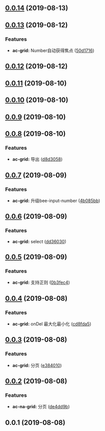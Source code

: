 <a name="0.0.14"></a>
## [0.0.14](https://github.com/tinper-bee/ac-grid/compare/v0.0.13...v0.0.14) (2019-08-13)



<a name="0.0.13"></a>
## [0.0.13](https://github.com/tinper-bee/ac-grid/compare/v0.0.12...v0.0.13) (2019-08-12)


### Features

* **ac-grid:** Number自动获得焦点 ([50d1716](https://github.com/tinper-bee/ac-grid/commit/50d1716))



<a name="0.0.12"></a>
## [0.0.12](https://github.com/tinper-bee/ac-grid/compare/v0.0.11...v0.0.12) (2019-08-12)



<a name="0.0.11"></a>
## [0.0.11](https://github.com/tinper-bee/ac-grid/compare/v0.0.10...v0.0.11) (2019-08-10)



<a name="0.0.10"></a>
## [0.0.10](https://github.com/tinper-bee/ac-grid/compare/v0.0.9...v0.0.10) (2019-08-10)



<a name="0.0.9"></a>
## [0.0.9](https://github.com/tinper-bee/ac-grid/compare/v0.0.8...v0.0.9) (2019-08-10)



<a name="0.0.8"></a>
## [0.0.8](https://github.com/tinper-bee/ac-grid/compare/v0.0.7...v0.0.8) (2019-08-10)


### Features

* **ac-grid:** 导出 ([d8d3058](https://github.com/tinper-bee/ac-grid/commit/d8d3058))



<a name="0.0.7"></a>
## [0.0.7](https://github.com/tinper-bee/ac-grid/compare/v0.0.6...v0.0.7) (2019-08-09)


### Features

* **ac-grid:** 升级bee-input-number ([4b085bb](https://github.com/tinper-bee/ac-grid/commit/4b085bb))



<a name="0.0.6"></a>
## [0.0.6](https://github.com/tinper-bee/ac-grid/compare/v0.0.5...v0.0.6) (2019-08-09)


### Features

* **ac-grid:** select ([dd36030](https://github.com/tinper-bee/ac-grid/commit/dd36030))



<a name="0.0.5"></a>
## [0.0.5](https://github.com/tinper-bee/ac-grid/compare/v0.0.4...v0.0.5) (2019-08-09)


### Features

* **ac-grid:** 支持正则 ([0b3fec4](https://github.com/tinper-bee/ac-grid/commit/0b3fec4))



<a name="0.0.4"></a>
## [0.0.4](https://github.com/tinper-bee/ac-grid/compare/v0.0.3...v0.0.4) (2019-08-08)


### Features

* **ac-grid:** onDel 最大化最小化 ([cd8fda5](https://github.com/tinper-bee/ac-grid/commit/cd8fda5))



<a name="0.0.3"></a>
## [0.0.3](https://github.com/tinper-bee/ac-grid/compare/v0.0.2...v0.0.3) (2019-08-08)


### Features

* **ac-grid:** 分页 ([e384010](https://github.com/tinper-bee/ac-grid/commit/e384010))



<a name="0.0.2"></a>
## [0.0.2](https://github.com/tinper-bee/ac-grid/compare/v0.0.1...v0.0.2) (2019-08-08)


### Features

* **ac-na-grid:** 分页 ([de4dd9b](https://github.com/tinper-bee/ac-grid/commit/de4dd9b))



<a name="0.0.1"></a>
## 0.0.1 (2019-08-08)



